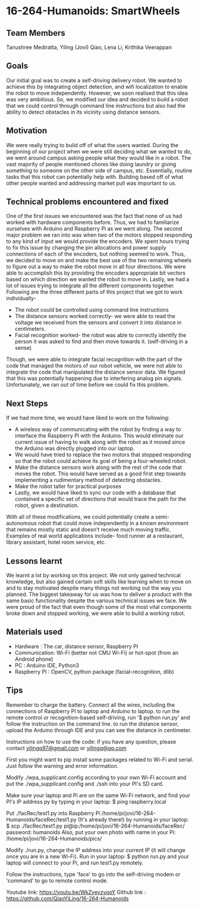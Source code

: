 # 16-264-Humanoids: SmartWheels

## Team Members
Tanushree Mediratta, Yiling (Jovi) Qiao, Lena Li, Krithika Veerappan

## Goals
Our initial goal was to create a self-driving delivery robot. We wanted to achieve this by integrating object detection, and wifi localization to enable the robot to move independently. However, we soon realised that this idea was very ambitious. So, we modified our idea and decided to build a robot that we could control through command line instructions but also had the ability to detect obstacles in its vicinity using distance sensors.

## Motivation
We were really trying to build off of what the users wanted. During the beginning of our project when we were still deciding what we wanted to do, we went around campus asking people what they would like in a robot. The vast majority of people mentioned chores like doing laundry or giving something to someone on the other side of campus, etc. Essentially, routine tasks that this robot can potentially help with. Building based off of what other people wanted and addressing market pull was important to us. 

## Technical problems encountered and fixed
One of the first issues we encountered was the fact that none of us had worked with hardware components before. Thus, we had to familiarize ourselves with Arduino and Raspberry Pi as we went along. 
The second major problem we ran into was when two of the motors stopped responding to any kind of input we would provide the encoders. We spent hours trying to fix this issue by changing the pin allocations and power supply connections of each of the encoders, but nothing seemed to work. Thus, we decided to move on and make the best use of the two remaining wheels to figure out a way to make the robot move in all four directions. We were able to accomplish this by providing the encoders appropriate bit vectors based on which direction we wanted the robot to move in. 
Lastly, we had a lot of issues trying to integrate all the different components together. Following are the three different parts of this project that we got to work individually- 
* The robot could be controlled using command line instructions
* The distance sensors worked correctly- we were able to read the voltage we received from the sensors and convert it into distance in centimeters.
* Facial recognition worked- the robot was able to correctly identify the person it was asked to find and then move towards it. (self-driving in a sense)

Though, we were able to integrate facial recognition with the part of the code that managed the motors of our robot vehicle, we were not able to integrate the code that manipulated the distance sensor data. We figured that this was potentially happening due to interfering analog pin signals. Unfortunately, we ran out of time before we could fix this problem.

## Next Steps
If we had more time, we would have liked to work on the following:
* A  wireless way of communicating with the robot by finding a way to interface the Raspberry Pi with the Arduino. This would eliminate our current issue of having to walk along with the robot as it moved since the Arduino was directly plugged into our laptop. 
* We would have tried to replace the two motors that stopped responding so that the robot could achieve its goal of being a four-wheeled robot. 
* Make the distance sensors work along with the rest of the code that moves the robot. This would have served as a good first step towards implementing a rudimentary method of detecting obstacles.
* Make the robot taller for practical purposes
* Lastly, we would have liked to sync our code with a database that contained a specific set of directions that would trace the path for the robot, given a destination.

With all of these modifications, we could potentially create a semi-autonomous robot that could move independently in a known environment that remains mostly static and doesn’t receive much moving traffic. Examples of real world applications include- food runner at a restaurant, library assistant, hotel room service, etc.

## Lessons learnt
We learnt a lot by working on this project. We not only gained technical knowledge, but also gained certain soft skills like learning when to move on and to stay motivated despite many things not working out the way you planned. The biggest takeaway for us was how to deliver a product with the same basic functionality despite the various technical issues we face. We were proud of the fact that even though some of the most vital components broke down and stopped working, we were able to build a working robot.

## Materials used
* Hardware         : The car, distance sensor, Raspberry PI    
* Communication: Wi-Fi (better not CMU Wi-Fi) or hot-spot (from an Android phone)
* PC                    : Arduino IDE, Python3
* Raspberry PI    : OpenCV, python package (facial-recognition, dlib)

## Tips
Remember to charge the battery.
Connect all the wires, including the connections of Raspberry PI to laptop and Arduino to laptop.
to run the remote control or recognition-based self-driving, run 
'$  python run.py'
and follow the instruction on the command line.
to run the distance sensor, upload the Arduino through IDE and you can see the distance in centimeter.

Instructions on how to use the code:
if you have any question, please contact yilingq97@gmail.com or yilingq@qq.com

First you might want to pip install some packages related to Wi-Fi and serial. Just follow the warning and error information.

Modify ./wpa_supplicant.config according to your own Wi-Fi account and put the ./wpa_supplicant.config and ./ssh into your PI's SD card.

Make sure your laptop and Pi are on the same Wi-Fi network, and find your PI's IP address py by typing in your laptop:
$ ping raspberry.local

Put ./facRec/test1.py into Raspberry Pi /home/pi/jovi/16-264-Humanoids/faceRec/test1.py (It's already there!) by running in your laptop:
$ scp ./facRec/test1.py  pi@ip:/home/pi/jovi/16-264-Humanoids/faceRec/
password: humanoids
Also, put your own photo with name in your Pi: /home/pi/jovi/16-264-Humanoids/pics/

Modify ./run.py, change the IP address into your current IP (it will change once you are in a new Wi-Fi). Run in your laptop:
$ python run.py
and your laptop will connect to your Pi, and run test1.py remotely.

Follow the instructions, type 'face' to go into the self-driving modem or 'command' to go to remote control mode.

Youtube link: https://youtu.be/WkZyevzvqoY
Github link  : https://github.com/QiaoYiLing/16-264-Humanoids

